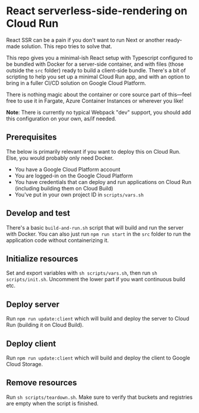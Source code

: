 # React serverless-side-rendering on Cloud Run

React SSR can be a pain if you don't want to run Next or another ready-made solution. This repo tries to solve that.

This repo gives you a minimal-ish React setup with Typescript configured to be bundled with Docker for a server-side container, and with files (those outside the `src` folder) ready to build a client-side bundle. There's a bit of scripting to help you set up a minimal Cloud Run app, and with an option to bring in a fuller CI/CD solution on Google Cloud Platform.

There is nothing magic about the container or core source part of this—feel free to use it in Fargate, Azure Container Instances or wherever you like!

**Note**: There is currently no typical Webpack "dev" support, you should add this configuration on your own, as/if needed.

## Prerequisites

The below is primarily relevant if you want to deploy this on Cloud Run. Else, you would probably only need Docker.

- You have a Google Cloud Platform account
- You are logged-in on the Google Cloud Platform
- You have credentials that can deploy and run applications on Cloud Run (including building them on Cloud Build)
- You've put in your own project ID in `scripts/vars.sh`

## Develop and test

There's a basic `build-and-run.sh` script that will build and run the server with Docker. You can also just run `npm run start` in the `src` folder to run the application code without containerizing it.

## Initialize resources

Set and export variables with `sh scripts/vars.sh`, then run `sh scripts/init.sh`. Uncomment the lower part if you want continuous build etc.

## Deploy server

Run `npm run update:client` which will build and deploy the server to Cloud Run (building it on Cloud Build).

## Deploy client

Run `npm run update:client` which will build and deploy the client to Google Cloud Storage.

## Remove resources

Run `sh scripts/teardown.sh`. Make sure to verify that buckets and registries are empty when the script is finished.
